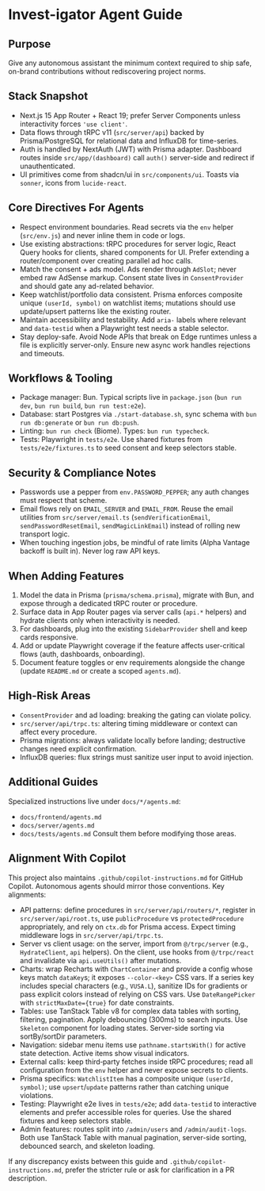 # Invest-igator Agent Guide

## Purpose
Give any autonomous assistant the minimum context required to ship safe, on-brand contributions without rediscovering project norms.

## Stack Snapshot
- Next.js 15 App Router + React 19; prefer Server Components unless interactivity forces `'use client'`.
- Data flows through tRPC v11 (`src/server/api`) backed by Prisma/PostgreSQL for relational data and InfluxDB for time-series.
- Auth is handled by NextAuth (JWT) with Prisma adapter. Dashboard routes inside `src/app/(dashboard)` call `auth()` server-side and redirect if unauthenticated.
- UI primitives come from shadcn/ui in `src/components/ui`. Toasts via `sonner`, icons from `lucide-react`.

## Core Directives For Agents
- Respect environment boundaries. Read secrets via the `env` helper (`src/env.js`) and never inline them in code or logs.
- Use existing abstractions: tRPC procedures for server logic, React Query hooks for clients, shared components for UI. Prefer extending a router/component over creating parallel ad hoc calls.
- Match the consent + ads model. Ads render through `AdSlot`; never embed raw AdSense markup. Consent state lives in `ConsentProvider` and should gate any ad-related behavior.
- Keep watchlist/portfolio data consistent. Prisma enforces composite unique `(userId, symbol)` on watchlist items; mutations should use update/upsert patterns like the existing router.
- Maintain accessibility and testability. Add `aria-` labels where relevant and `data-testid` when a Playwright test needs a stable selector.
- Stay deploy-safe. Avoid Node APIs that break on Edge runtimes unless a file is explicitly server-only. Ensure new async work handles rejections and timeouts.

## Workflows & Tooling
- Package manager: Bun. Typical scripts live in `package.json` (`bun run dev`, `bun run build`, `bun run test:e2e`).
- Database: start Postgres via `./start-database.sh`, sync schema with `bun run db:generate` or `bun run db:push`.
- Linting: `bun run check` (Biome). Types: `bun run typecheck`.
- Tests: Playwright in `tests/e2e`. Use shared fixtures from `tests/e2e/fixtures.ts` to seed consent and keep selectors stable.

## Security & Compliance Notes
- Passwords use a pepper from `env.PASSWORD_PEPPER`; any auth changes must respect that scheme.
- Email flows rely on `EMAIL_SERVER` and `EMAIL_FROM`. Reuse the email utilities from `src/server/email.ts` (`sendVerificationEmail`, `sendPasswordResetEmail`, `sendMagicLinkEmail`) instead of rolling new transport logic.
- When touching ingestion jobs, be mindful of rate limits (Alpha Vantage backoff is built in). Never log raw API keys.

## When Adding Features
1. Model the data in Prisma (`prisma/schema.prisma`), migrate with Bun, and expose through a dedicated tRPC router or procedure.
2. Surface data in App Router pages via server calls (`api.*` helpers) and hydrate clients only when interactivity is needed.
3. For dashboards, plug into the existing `SidebarProvider` shell and keep cards responsive.
4. Add or update Playwright coverage if the feature affects user-critical flows (auth, dashboards, onboarding).
5. Document feature toggles or env requirements alongside the change (update `README.md` or create a scoped `agents.md`).

## High-Risk Areas
- `ConsentProvider` and ad loading: breaking the gating can violate policy.
- `src/server/api/trpc.ts`: altering timing middleware or context can affect every procedure.
- Prisma migrations: always validate locally before landing; destructive changes need explicit confirmation.
- InfluxDB queries: flux strings must sanitize user input to avoid injection.

## Additional Guides
Specialized instructions live under `docs/*/agents.md`:
- `docs/frontend/agents.md`
- `docs/server/agents.md`
- `docs/tests/agents.md`
Consult them before modifying those areas.

## Alignment With Copilot
This project also maintains `.github/copilot-instructions.md` for GitHub Copilot. Autonomous agents should mirror those conventions. Key alignments:
- API patterns: define procedures in `src/server/api/routers/*`, register in `src/server/api/root.ts`, use `publicProcedure` vs `protectedProcedure` appropriately, and rely on `ctx.db` for Prisma access. Expect timing middleware logs in `src/server/api/trpc.ts`.
- Server vs client usage: on the server, import from `@/trpc/server` (e.g., `HydrateClient`, `api` helpers). On the client, use hooks from `@/trpc/react` and invalidate via `api.useUtils()` after mutations.
- Charts: wrap Recharts with `ChartContainer` and provide a config whose keys match `dataKey`s; it exposes `--color-<key>` CSS vars. If a series key includes special characters (e.g., `VUSA.L`), sanitize IDs for gradients or pass explicit colors instead of relying on CSS vars. Use `DateRangePicker` with `strictMaxDate={true}` for date constraints.
- Tables: use TanStack Table v8 for complex data tables with sorting, filtering, pagination. Apply debouncing (300ms) to search inputs. Use `Skeleton` component for loading states. Server-side sorting via sortBy/sortDir parameters.
- Navigation: sidebar menu items use `pathname.startsWith()` for active state detection. Active items show visual indicators.
- External calls: keep third‑party fetches inside tRPC procedures; read all configuration from the `env` helper and never expose secrets to clients.
- Prisma specifics: `WatchlistItem` has a composite unique `(userId, symbol)`; use `upsert`/`update` patterns rather than catching unique violations.
- Testing: Playwright e2e lives in `tests/e2e`; add `data-testid` to interactive elements and prefer accessible roles for queries. Use the shared fixtures and keep selectors stable.
- Admin features: routes split into `/admin/users` and `/admin/audit-logs`. Both use TanStack Table with manual pagination, server-side sorting, debounced search, and skeleton loading.

If any discrepancy exists between this guide and `.github/copilot-instructions.md`, prefer the stricter rule or ask for clarification in a PR description.
